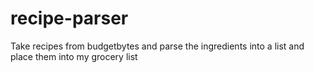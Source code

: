 # recipe-parser
Take recipes from budgetbytes and parse the ingredients into a list and place them into my grocery list
